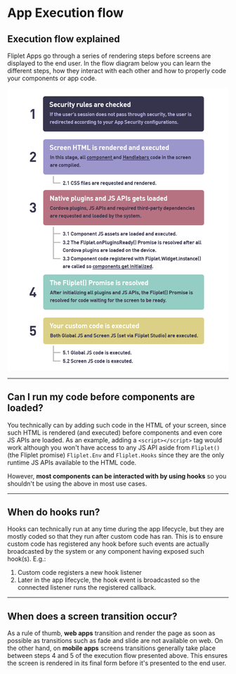 # App Execution flow

## Execution flow explained

Fliplet Apps go through a series of rendering steps before screens are displayed to the end user. In the flow diagram below you can learn the different steps, how they interact with each other and how to properly code your components or app code.

![Execution flow](assets/img/execution-flow.png)

---

## Can I run my code before components are loaded?

You technically can by adding such code in the HTML of your screen, since such HTML is rendered (and executed) before components and even core JS APIs are loaded. As an example, adding a `<script></script>` tag would work although you won't have access to any JS API aside from `Fliplet()` (the Fliplet promise) `Fliplet.Env` and `Fliplet.Hooks` since they are the only runtime JS APIs available to the HTML code.

However, **most components can be interacted with by using hooks** so you shouldn't be using the above in most use cases.

---

## When do hooks run?

Hooks can technically run at any time during the app lifecycle, but they are mostly coded so that they run after custom code has ran. This is to ensure custom code has registered any hook before such events are actually broadcasted by the system or any component having exposed such hook(s). E.g.:

1. Custom code registers a new hook listener
2. Later in the app lifecycle, the hook event is broadcasted so the connected listener runs the registered callback.

---

## When does a screen transition occur?

As a rule of thumb, **web apps** transition and render the page as soon as possible as transitions such as fade and slide are not available on web. On the other hand, on **mobile apps** screens transitions generally take place between steps 4 and 5 of the execution flow presented above. This ensures the screen is rendered in its final form before it's presented to the end user.